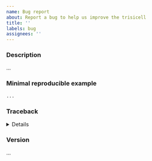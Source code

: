 ```yaml
---
name: Bug report
about: Report a bug to help us improve the trisicell
title: ''
labels: bug
assignees: ''
---
```


### Description
<!-- Give a clear and concise description of the bug: -->
...

### Minimal reproducible example
<!-- Put an example code with which we can reproduce the bug: -->
```python
...
```
### Traceback
<!-- If applicable, replace `...` with an error traceback below: -->
<details>
```pytb
...
```
</details>

### Version
<!-- Output of squidpy.__version__ -->
...
